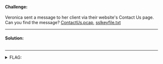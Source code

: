 #### Challenge:

Veronica sent a message to her client via their website's Contact Us page. Can you find the message?  [ContactUs.pcap](./ContactUs.pcap ":ignore"), [sslkeyfile.txt](./sslkeyfile.txt ":ignore")

---

#### Solution:

```bash
```

---

<details><summary>FLAG:</summary>

```
flag{m@r$hm3ll0w$}
```

</details>
<br/>
